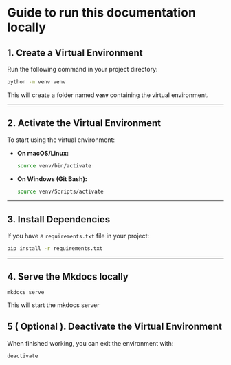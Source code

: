 # Guide to run this documentation locally

## 1. Create a Virtual Environment

Run the following command in your project directory:

```bash
python -m venv venv
```

This will create a folder named **`venv`** containing the virtual environment.

---

## 2. Activate the Virtual Environment

To start using the virtual environment:

* **On macOS/Linux:**

  ```bash
  source venv/bin/activate
  ```

* **On Windows (Git Bash):**

  ```bash
  source venv/Scripts/activate
  ```

---

## 3. Install Dependencies

If you have a `requirements.txt` file in your project:

```bash
pip install -r requirements.txt
```

---

## 4. Serve the Mkdocs locally

```
mkdocs serve
```
This will start the mkdocs server

## 5 ( Optional ). Deactivate the Virtual Environment

When finished working, you can exit the environment with:

```bash
deactivate
```